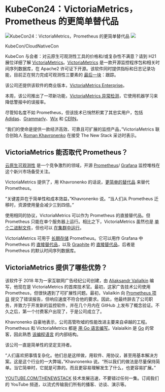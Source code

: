 # KubeCon24：VictoriaMetrics，Prometheus 的更简单替代品

![KubeCon24：VictoriaMetrics，Prometheus 的更简单替代品](https://cdn.thenewstack.io/media/2024/03/8c760a6d-victoria.metrics-1024x683.png)
![](https://cdn.thenewstack.io/media/2024/03/9bf8a2a0-kubecon24-eu-300x206.jpg)

KubeCon/CloudNativeCon

KubeCon 与会者：对云原生可观测性工具的价格和/或复杂性不满意？请到 H21 展位详细了解 [VictoriaMetrics](https://victoriametrics.com/about-us/)。[VictoriaMetrics](https://github.com/VictoriaMetrics/VictoriaMetrics) 是一款开源监控程序包和相关时间序列数据库，在 Apache2 许可证下开源。该软件同时提供指标和日志记录功能，目前正在努力完成可观测性三要素的 [最后一块](https://thenewstack.io/chronospheres-calyptia-buy-completes-observability-trinity/)：跟踪。

该公司还提供该软件的商业版本，[VictoriaMetrics Enterprise](https://victoriametrics.com/products/enterprise/trial/)。

本周，该公司推出了一项新功能，[VictoriaMetrics 异常检测](https://positivemarketing-dot-yamm-track.appspot.com/2j-0aTiw8TdLK_4frorYuNBuMtTTBq9HsaYlshpo6GQTT4O1VjgFK5t41H84IEORdcQbMVXMrELDpzaSDnVZhnnDW24ySC06zZN_siDBe5R5gMvgcoHdcSpBYkBhesfHyPmxwsV5gV0F8BPNnrn2IeizkAzzi1W-8ji-UaSVL7r4HYSb5-vfJh6Zo1b_LWLIU6x1-KbnYohxSBa3AHhzU2CN1oU4PwzML6g)，它使用机器学习来降低警报中的误报率。

尽管知名度不如 Prometheus，但该技术已悄然积累了其忠实用户，包括 [Adidas](https://docs.victoriametrics.com/casestudies/?_gl=1*rvy1qr*_ga*MTU1OTY4MjY1My4xNzEwOTQ2NDIz*_ga_N9SVT8S3HK*MTcxMDk1ODIyNS40LjEuMTcxMDk2MjI2MS41NS4wLjA.#adidas)、[Grammarly](https://www.grammarly.com/blog/engineering/monitoring-with-victoriametrics/)、[Wix](https://docs.victoriametrics.com/casestudies/#wixcom) 和 [CERN](https://docs.victoriametrics.com/casestudies/#cern)。

“我们的使命是提供一款经济高效、可靠且可扩展的监控产品，”VictoriaMetrics 联合创始人 [Roman Khavronenko](https://github.com/hagen1778) 在接受 The New Stack 采访时表示。

## VictoriaMetrics 能否取代 Prometheus？

[云原生可观测性](https://thenewstack.io/observability/) 是一个竞争激烈的领域，开源 [Prometheus](https://thenewstack.io/know-the-hidden-costs-of-diy-prometheus/)/ [Grafana](https://thenewstack.io/grafana-seeks-to-correct-observabilitys-historic-terrible-job/) 监控堆栈在这个新兴市场备受关注。

VictoriaMetrics 提供了，用 Khavronenko 的话说，[更简单的替代品](https://thenewstack.io/victoriametrics-offers-prometheus-replacement-for-timeseries-monitoring/) 来替代 Prometheus。

“关键差异在于简单性和成本效益，”Khavronenko 说。“当人们从 Prometheus 迁移时，资源使用量会减少三到四倍。”

使用相同的协议，VictoriaMetrics 可以作为 Prometheus 的直接替代品。但 Prometheus 只能在单个服务器上运行。相比之下，VictoriaMetrics 虽然也是 [单个二进制文件](https://github.com/VictoriaMetrics/VictoriaMetrics/releases/latest)，但也可以 [在集群中运行](https://docs.victoriametrics.com/Cluster-VictoriaMetrics.html)。

VictoriaMetrics 可用于 [长期存储](https://github.com/VictoriaMetrics/VictoriaMetrics#prometheus-setup) Prometheus。它可以用作 Grafana 中 Prometheus 的 [直接替代品](https://github.com/VictoriaMetrics/VictoriaMetrics#prometheus-querying-api-usage)，以及 [Graphite](https://grafana.com/oss/graphite/) 的 [直接替代品](https://github.com/VictoriaMetrics/VictoriaMetrics#graphite-api-usage)，后者是 Prometheus 的默认时间序列数据库。

## VictoriaMetrics 提供了哪些优势？

该软件于 2018 年为一家互联网广告经纪公司创建，由 [Aliaksandr Valialkin](https://github.com/valyala) 编写，他现在是 VictoriaMetrics 的首席技术官。最初，这家广告技术公司使用 Prometheus，但很快遇到了可扩展性问题。最初，Valialkin 向 [Prometheus 项目](https://prometheus.io/) 提交了错误报告，但响应速度不符合他的要求。因此，他最终辞去了公司职务，并致力于开发新的监控软件，并在几个月内在 GitHub 上发布了概念验证。不久之后，第一个付费客户出现了，于是公司成立了。

Khavronenko 自豪地表示，公司高管吹嘘的性能改进主要来自卓越的工程。Prometheus 和 VictoriaMetrics 都是
[用 Go 语言编写](https://thenewstack.io/what-made-golang-so-popular-the-languages-creators-look-back/)。Valaialkin 是 [Go](https://thenewstack.io/learn-the-go-programming-language-start-here/) 的常客，因此熟悉 [该编程语言](https://thenewstack.io/golang-co-creator-rob-pike-what-go-got-right-and-wrong/) 的内部结构。

该公司一直是简单性的坚定支持者。

“人们喜欢把事情复杂化。他们总是这样做，用软件、用协议，甚至用基本解决方案。这是这个行业的一大弊端，”Khavronenko 说。“所以我们的做法是尽量保持简单。当它简单时，它就是可靠的。而且更容易理解发生了什么，也更容易扩展。”

[YOUTUBE.COM/THENEWSTACK](https://youtube.com/thenewstack?sub_confirmation=1)
技术发展迅速，不要错过任何一集。订阅我们的 YouTube 频道，以流式传输我们所有的播客、访谈、演示等。